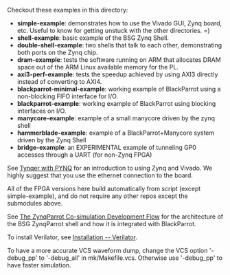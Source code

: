 Checkout these examples in this directory:

- **simple-example**: demonstrates how to use the Vivado GUI, Zynq board, etc. Useful to know for getting unstuck with the other directories. =)
- **shell-example**: basic example of the BSG Zynq Shell.
- **double-shell-example**: two shells that talk to each other, demonstrating both ports on the Zynq chip.
- **dram-example**: tests the software running on ARM that allocates DRAM space out of the ARM Linux available memory for the PL.
- **axi3-perf-example**: tests the speedup achieved by using AXI3 directly instead of converting to AXI4.
- **blackparrot-minimal-example**: working example of BlackParrot using a non-blocking FIFO interface for I/O.
- **blackparrot-example**: working example of BlackParrot using blocking interfaces on I/O.
- **manycore-example**: example of a small manycore driven by the zynq shell
- **hammerblade-example**: example of a BlackParrot+Manycore system driven by the Zynq Shell
- **bridge-example**: an EXPERIMENTAL example of tunneling GP0 accesses through a UART (for non-Zynq FPGA)

See [Tynqer with PYNQ](https://docs.google.com/document/d/1U9XIxLkjbI1vQR5hxjk8SzqqQ3sM2hCMUXfoK3tGwBU/edit#heading=h.souq55b38m0y) for an introduction to using Zynq and Vivado. We highly suggest that you use the ethernet connection to the board.

All of the FPGA versions here build automatically from script (except simple-example), and do not require any other repos except the submodules above.

See [The ZynqParrot Co-simulation Development Flow](https://docs.google.com/document/d/1mBLb9BgQSIv25p59MPj0a4c-TfvwlfqXeuFlZFBVzAY/edit) for the architecture of the BSG ZynqParrot shell and how it is integrated with BlackParrot.

To install Verilator, see [Installation -- Verilator](https://verilator.org/guide/latest/install.html).

To have a more accurate VCS waveform dump, change the VCS option '-debug_pp' to '-debug_all' in mk/Makefile.vcs. Otherwise use '-debug_pp' to have faster simulation.
